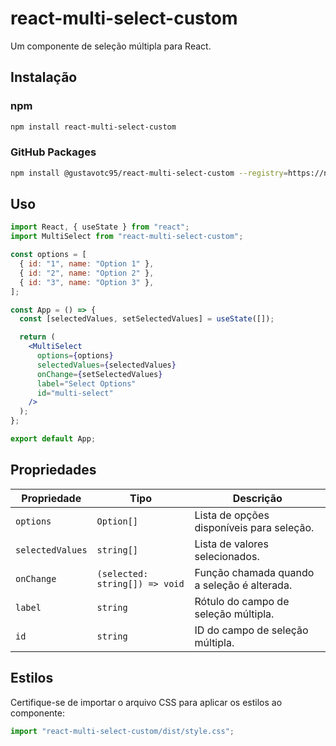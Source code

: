 # react-multi-select-custom

Um componente de seleção múltipla para React.

## Instalação

### npm

```sh
npm install react-multi-select-custom
```

### GitHub Packages

```sh
npm install @gustavotc95/react-multi-select-custom --registry=https://npm.pkg.github.com
```

## Uso

```jsx
import React, { useState } from "react";
import MultiSelect from "react-multi-select-custom";

const options = [
  { id: "1", name: "Option 1" },
  { id: "2", name: "Option 2" },
  { id: "3", name: "Option 3" },
];

const App = () => {
  const [selectedValues, setSelectedValues] = useState([]);

  return (
    <MultiSelect
      options={options}
      selectedValues={selectedValues}
      onChange={setSelectedValues}
      label="Select Options"
      id="multi-select"
    />
  );
};

export default App;
```

## Propriedades

| Propriedade      | Tipo                           | Descrição                                   |
| ---------------- | ------------------------------ | ------------------------------------------- |
| `options`        | `Option[]`                     | Lista de opções disponíveis para seleção.   |
| `selectedValues` | `string[]`                     | Lista de valores selecionados.              |
| `onChange`       | `(selected: string[]) => void` | Função chamada quando a seleção é alterada. |
| `label`          | `string`                       | Rótulo do campo de seleção múltipla.        |
| `id`             | `string`                       | ID do campo de seleção múltipla.            |

## Estilos

Certifique-se de importar o arquivo CSS para aplicar os estilos ao componente:

```jsx
import "react-multi-select-custom/dist/style.css";
```
